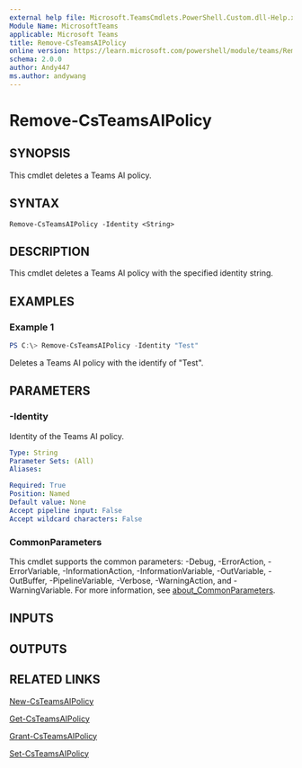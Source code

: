 ```yaml
---
external help file: Microsoft.TeamsCmdlets.PowerShell.Custom.dll-Help.xml
Module Name: MicrosoftTeams
applicable: Microsoft Teams
title: Remove-CsTeamsAIPolicy
online version: https://learn.microsoft.com/powershell/module/teams/Remove-CsTeamsAIPolicy
schema: 2.0.0
author: Andy447
ms.author: andywang
---
```


# Remove-CsTeamsAIPolicy

## SYNOPSIS

This cmdlet deletes a Teams AI policy.

## SYNTAX

```
Remove-CsTeamsAIPolicy -Identity <String>
```

## DESCRIPTION

This cmdlet deletes a Teams AI policy with the specified identity string.

## EXAMPLES

### Example 1
```powershell
PS C:\> Remove-CsTeamsAIPolicy -Identity "Test"
```

Deletes a Teams AI policy with the identify of "Test".

## PARAMETERS

### -Identity
Identity of the Teams AI policy.

```yaml
Type: String
Parameter Sets: (All)
Aliases:

Required: True
Position: Named
Default value: None
Accept pipeline input: False
Accept wildcard characters: False
```

### CommonParameters
This cmdlet supports the common parameters: -Debug, -ErrorAction, -ErrorVariable, -InformationAction, -InformationVariable, -OutVariable, -OutBuffer, -PipelineVariable, -Verbose, -WarningAction, and -WarningVariable. For more information, see [about_CommonParameters](https://go.microsoft.com/fwlink/?LinkID=113216).

## INPUTS

## OUTPUTS

## RELATED LINKS

[New-CsTeamsAIPolicy](New-CsTeamsAIPolicy.md)

[Get-CsTeamsAIPolicy](Get-CsTeamsAIPolicy.yml)

[Grant-CsTeamsAIPolicy](Grant-CsTeamsAIPolicy.yml)

[Set-CsTeamsAIPolicy](Set-CsTeamsAIPolicy.yml)
